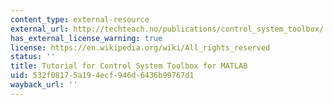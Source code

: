 ```yaml
---
content_type: external-resource
external_url: http://techteach.no/publications/control_system_toolbox/
has_external_license_warning: true
license: https://en.wikipedia.org/wiki/All_rights_reserved
status: ''
title: Tutorial for Control System Toolbox for MATLAB
uid: 532f0817-5a19-4ecf-946d-6436b99767d1
wayback_url: ''
---
```

